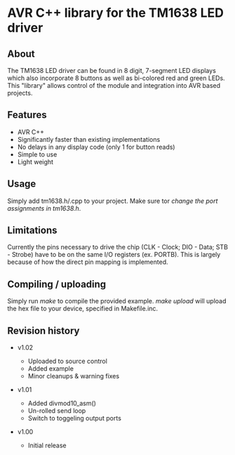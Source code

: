 # AVR C++ library for the TM1638 LED driver

## About
The TM1638 LED driver can be found in 8 digit, 7-segment LED displays
which also incorporate 8 buttons as well as bi-colored red and green
LEDs. This "library" allows control of the module and integration
into AVR based projects.

## Features
* AVR C++
* Significantly faster than existing implementations
* No delays in any display code (only 1 for button reads)
* Simple to use
* Light weight

## Usage
Simply add tm1638.h/.cpp to your project. Make sure tor *change the port
assignments in tm1638.h*.

## Limitations
Currently the pins necessary to drive the chip (CLK - Clock; DIO - Data;
STB - Strobe) have to be on the same I/O registers (ex. PORTB). This is
largely because of how the direct pin mapping is implemented.

## Compiling / uploading

Simply run _make_ to compile the provided example.
_make upload_ will upload the hex file to your device, specified in
Makefile.inc.

## Revision history
* v1.02
  - Uploaded to source control
  - Added example
  - Minor cleanups & warning fixes

* v1.01
  - Added divmod10_asm()
  - Un-rolled send loop
  - Switch to toggeling output ports

* v1.00
  - Initial release

